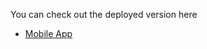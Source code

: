 

You can check out the deployed version here
- [Mobile App]([https://scrimba.com/allcourses](https://dainty-taiyaki-abcd9f.netlify.app/))

